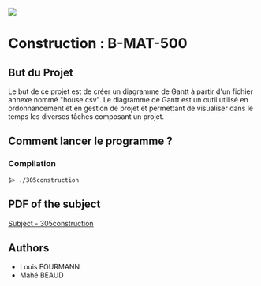 ![](https://img.shields.io/badge/-R%C3%A9alis%C3%A9%20en%20Python-222222?style=for-the-badge&logo=Python)
# Construction :  B-MAT-500

## **But du Projet**

Le but de ce projet est de créer un diagramme de Gantt à partir d'un fichier annexe nommé "house.csv".
Le diagramme de Gantt est un outil utilisé en ordonnancement et en gestion de projet et permettant de visualiser dans le temps les diverses tâches composant un projet.

## **Comment lancer le programme ?**

### **Compilation**

```
$> ./305construction
```

## PDF of the subject

[Subject - 305construction](https://intra.epitech.eu/module/2022/B-MAT-500/BDX-5-1/acti-549839/project/file/B-MAT-500_305construction.pdf)


## Authors

- Louis FOURMANN
- Mahé BEAUD

